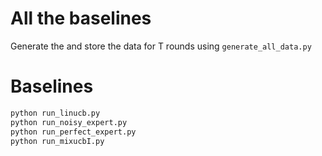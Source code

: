 # All the baselines


Generate the and store the data for T rounds using ```generate_all_data.py``` 



# Baselines
```bash
python run_linucb.py
python run_noisy_expert.py
python run_perfect_expert.py
python run_mixucbI.py

```


